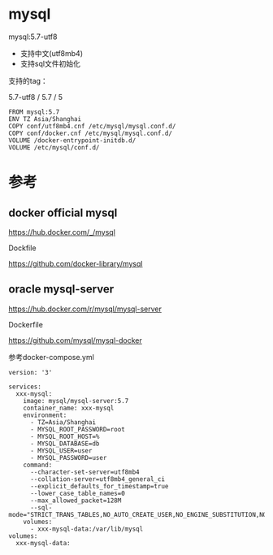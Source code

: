 # mysql

mysql:5.7-utf8 
* 支持中文(utf8mb4)
* 支持sql文件初始化

支持的tag：

5.7-utf8 / 5.7 / 5
```
FROM mysql:5.7
ENV TZ Asia/Shanghai
COPY conf/utf8mb4.cnf /etc/mysql/mysql.conf.d/
COPY conf/docker.cnf /etc/mysql/mysql.conf.d/
VOLUME /docker-entrypoint-initdb.d/
VOLUME /etc/mysql/conf.d/
```
# 参考

## docker official mysql

https://hub.docker.com/_/mysql

Dockfile

https://github.com/docker-library/mysql


## oracle mysql-server

https://hub.docker.com/r/mysql/mysql-server

Dockerfile

https://github.com/mysql/mysql-docker

参考docker-compose.yml
```
version: '3'

services:
  xxx-mysql:
    image: mysql/mysql-server:5.7
    container_name: xxx-mysql
    environment:
      - TZ=Asia/Shanghai
      - MYSQL_ROOT_PASSWORD=root
      - MYSQL_ROOT_HOST=%
      - MYSQL_DATABASE=db
      - MYSQL_USER=user
      - MYSQL_PASSWORD=user
    command:
      --character-set-server=utf8mb4
      --collation-server=utf8mb4_general_ci
      --explicit_defaults_for_timestamp=true
      --lower_case_table_names=0
      --max_allowed_packet=128M
      --sql-mode="STRICT_TRANS_TABLES,NO_AUTO_CREATE_USER,NO_ENGINE_SUBSTITUTION,NO_ZERO_DATE,NO_ZERO_IN_DATE,ERROR_FOR_DIVISION_BY_ZERO"
    volumes:
      - xxx-mysql-data:/var/lib/mysql
volumes:
  xxx-mysql-data:
``` 


